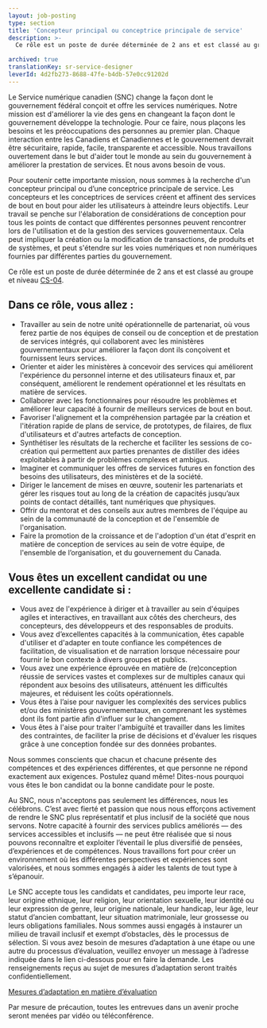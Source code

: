 ```yaml
---
layout: job-posting
type: section
title: 'Concepteur principal ou conceptrice principale de service'
description: >-
  Ce rôle est un poste de durée déterminée de 2 ans et est classé au groupe et niveau CS-04.

archived: true
translationKey: sr-service-designer
leverId: 4d2fb273-8688-47fe-b4db-57e0cc91202d
---
```


Le Service numérique canadien (SNC) change la façon dont le gouvernement fédéral conçoit et offre les services numériques. Notre mission est d'améliorer la vie des gens en changeant la façon dont le gouvernement développe la technologie. Pour ce faire, nous plaçons les besoins et les préoccupations des personnes au premier plan. Chaque interaction entre les Canadiens et Canadiennes et le gouvernement devrait être sécuritaire, rapide, facile, transparente et accessible. Nous travaillons ouvertement dans le but d'aider tout le monde au sein du gouvernement à améliorer la prestation de services. Et nous avons besoin de vous.

Pour soutenir cette importante mission, nous sommes à la recherche d'un concepteur principal ou d’une conceptrice principale de service. Les concepteurs et les conceptrices de services créent et affinent des services de bout en bout pour aider les utilisateurs à atteindre leurs objectifs. Leur travail se penche sur l'élaboration de considérations de conception pour tous les points de contact que différentes personnes peuvent rencontrer lors de l'utilisation et de la gestion des services gouvernementaux. Cela peut impliquer la création ou la modification de transactions, de produits et de systèmes, et peut s'étendre sur les voies numériques et non numériques fournies par différentes parties du gouvernement. 

Ce rôle est un poste de durée déterminée de 2 ans et est classé au groupe et niveau [CS-04](https://www.tbs-sct.gc.ca/agreements-conventions/view-visualiser-eng.aspx?id=1#toc12259212260).

## Dans ce rôle, vous allez : 
- Travailler au sein de notre unité opérationnelle de partenariat, où vous ferez partie de nos équipes de conseil ou de conception et de prestation de services intégrés, qui collaborent avec les ministères gouvernementaux pour améliorer la façon dont ils conçoivent et fournissent leurs services. 
- Orienter et aider les ministères à concevoir des services qui améliorent l'expérience du personnel interne et des utilisateurs finaux et, par conséquent, améliorent le rendement opérationnel et les résultats en matière de services.
- Collaborer avec les fonctionnaires pour résoudre les problèmes et améliorer leur capacité à fournir de meilleurs services de bout en bout.
- Favoriser l'alignement et la compréhension partagée par la création et l'itération rapide de plans de service, de prototypes, de filaires, de flux d'utilisateurs et d'autres artefacts de conception.
- Synthétiser les résultats de la recherche et faciliter les sessions de co-création qui permettent aux parties prenantes de distiller des idées exploitables à partir de problèmes complexes et ambigus.
- Imaginer et communiquer les offres de services futures en fonction des besoins des utilisateurs, des ministères et de la société.
- Diriger le lancement de mises en œuvre, soutenir les partenariats et gérer les risques tout au long de la création de capacités jusqu’aux points de contact détaillés, tant numériques que physiques.
- Offrir du mentorat et des conseils aux autres membres de l'équipe au sein de la communauté de la conception et de l'ensemble de l'organisation.
- Faire la promotion de la croissance et de l'adoption d'un état d'esprit en matière de conception de services au sein de votre équipe, de l'ensemble de l’organisation, et du gouvernement du Canada.

## Vous êtes un excellent candidat ou une excellente candidate si : 
- Vous avez de l'expérience à diriger et à travailler au sein d'équipes agiles et interactives, en travaillant aux côtés des chercheurs, des concepteurs, des développeurs et des responsables de produits.
- Vous avez d’excellentes capacités à la communication, êtes capable d'utiliser et d'adapter en toute confiance les compétences de facilitation, de visualisation et de narration lorsque nécessaire pour fournir le bon contexte à divers groupes et publics. 
- Vous avez une expérience éprouvée en matière de (re)conception réussie de services vastes et complexes sur de multiples canaux qui répondent aux besoins des utilisateurs, atténuent les difficultés majeures, et réduisent les coûts opérationnels.
- Vous êtes à l’aise pour naviguer les complexités des services publics et/ou des ministères gouvernementaux, en comprenant les systèmes dont ils font partie afin d'influer sur le changement.
- Vous êtes à l'aise pour traiter l'ambiguïté et travailler dans les limites des contraintes, de faciliter la prise de décisions et d'évaluer les risques grâce à une conception fondée sur des données probantes. 

Nous sommes conscients que chacun et chacune présente des compétences et des expériences différentes, et que personne ne répond exactement aux exigences. Postulez quand même! Dites-nous pourquoi vous êtes le bon candidat ou la bonne candidate pour le poste.

Au SNC, nous n'acceptons pas seulement les différences, nous les célébrons. C’est avec fierté et passion que nous nous efforçons activement de rendre le SNC plus représentatif et plus inclusif de la société que nous servons. Notre capacité à fournir des services publics améliorés — des services accessibles et inclusifs — ne peut être réalisée que si nous pouvons reconnaître et exploiter l’éventail le plus diversifié de pensées, d’expériences et de compétences. Nous travaillons fort pour créer un environnement où les différentes perspectives et expériences sont valorisées, et nous sommes engagés à aider les talents de tout type à s’épanouir.

Le SNC accepte tous les candidats et candidates, peu importe leur race, leur origine ethnique, leur religion, leur orientation sexuelle, leur identité ou leur expression de genre, leur origine nationale, leur handicap, leur âge, leur statut d’ancien combattant, leur situation matrimoniale, leur grossesse ou leurs obligations familiales. Nous sommes aussi engagés à instaurer un milieu de travail inclusif et exempt d’obstacles, dès le processus de sélection. Si vous avez besoin de mesures d’adaptation à une étape ou une autre du processus d’évaluation, veuillez envoyer un message à l’adresse indiquée dans le lien ci-dessous pour en faire la demande. Les renseignements reçus au sujet de mesures d’adaptation seront traités confidentiellement.

[Mesures d’adaptation en matière d’évaluation](https://www.canada.ca/fr/commission-fonction-publique/services/mesures-d-adaptation-matiere-evaluation.html)

Par mesure de précaution, toutes les entrevues dans un avenir proche seront menées par vidéo ou téléconférence.


